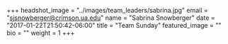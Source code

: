 +++
headshot_image = "../images/team_leaders/sabrina.jpg"
email = "sjsnowberger@crimson.ua.edu"
name = "Sabrina Snowberger"
date = "2017-01-22T21:50:42-06:00"
title = "Team Sunday"
featured_image = ""
bio = ""
weight = 1
+++
